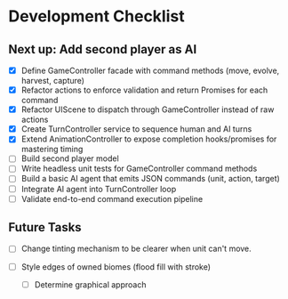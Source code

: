 # Development Checklist

## Next up: Add second player as AI
- [x] Define GameController facade with command methods (move, evolve, harvest, capture)
- [x] Refactor actions to enforce validation and return Promises for each command
- [x] Refactor UIScene to dispatch through GameController instead of raw actions
- [X] Create TurnController service to sequence human and AI turns
- [X] Extend AnimationController to expose completion hooks/promises for mastering timing
- [ ] Build second player model
- [ ] Write headless unit tests for GameController command methods
- [ ] Build a basic AI agent that emits JSON commands (unit, action, target)
- [ ] Integrate AI agent into TurnController loop
- [ ] Validate end-to-end command execution pipeline

## Future Tasks

- [ ] Change tinting mechanism to be clearer when unit can't move.

- [ ] Style edges of owned biomes (flood fill with stroke)
  - [ ] Determine graphical approach
